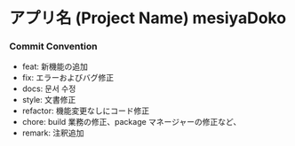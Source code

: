 # アプリ名 (Project Name) mesiyaDoko

### Commit Convention

- feat: 新機能の追加
- fix: エラーおよびバグ修正
- docs: 문서 수정
- style: 文書修正
- refactor: 機能変更なしにコード修正
- chore: build 業務の修正、package マネージャーの修正など、
- remark: 注釈追加
